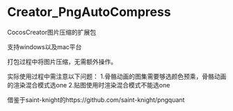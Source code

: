 # Creator_PngAutoCompress
CocosCreator图片压缩的扩展包

支持windows以及mac平台

打包过程中将图片压缩，无需额外操作。

实际使用过程中需注意以下问题：
1.骨骼动画的图集需要够选颜色预乘，骨骼动画的渲染混合模式选one
2.贴图使用时渲染混合模式不能选one
 


借鉴于saint-knight的https://github.com/saint-knight/pngquant
